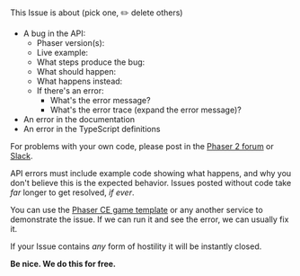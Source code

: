 This Issue is about (pick one, ✏️ delete others)

* A bug in the API:
  * Phaser version(s):
  * Live example:
  * What steps produce the bug:
  * What should happen:
  * What happens instead:
  * If there's an error:
    * What's the error message?
    * What's the error trace (expand the error message)?
* An error in the documentation
* An error in the TypeScript definitions

For problems with your own code, please post in the [Phaser 2 forum](https://phaser.discourse.group/c/phaser2) or [Slack](https://phaser.io/community/slack).

API errors must include example code showing what happens, and why you don't believe this is the expected behavior. Issues posted without code take _far_ longer to get resolved, _if ever_.

You can use the [Phaser CE game template](http://codepen.io/pen?template=vyKJvw) or any another service to demonstrate the issue. If we can run it and see the error, we can usually fix it.

If your Issue contains _any_ form of hostility it will be instantly closed.

**Be nice. We do this for free.**
